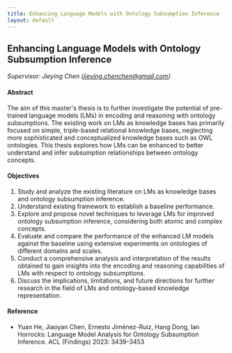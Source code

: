 ```yaml
---
title: Enhancing Language Models with Ontology Subsumption Inference
layout: default
---
```


## Enhancing Language Models with Ontology Subsumption Inference
*Supervisor: Jieying Chen (jieying.chenchen@gmail.com)*

#### Abstract 
The aim of this master's thesis is to further investigate the potential of pre-trained language models (LMs) in encoding and reasoning with ontology subsumptions. The existing work on LMs as knowledge bases has primarily focused on simple, triple-based relational knowledge bases, neglecting more sophisticated and conceptualized knowledge bases such as OWL ontologies. This thesis explores how LMs can be enhanced to better understand and infer subsumption relationships between ontology concepts.

#### Objectives
1. Study and analyze the existing literature on LMs as knowledge bases and ontology subsumption inference.
2. Understand existing framework to establish a baseline performance.
3. Explore and propose novel techniques to leverage LMs for improved ontology subsumption inference, considering both atomic and complex concepts.
4. Evaluate and compare the performance of the enhanced LM models against the baseline using extensive experiments on ontologies of different domains and scales.
5. Conduct a comprehensive analysis and interpretation of the results obtained to gain insights into the encoding and reasoning capabilities of LMs with respect to ontology subsumptions.
6. Discuss the implications, limitations, and future directions for further research in the field of LMs and ontology-based knowledge representation.

#### Reference
- Yuan He, Jiaoyan Chen, Ernesto Jiménez-Ruiz, Hang Dong, Ian Horrocks: Language Model Analysis for Ontology Subsumption Inference. ACL (Findings) 2023: 3439-3453

